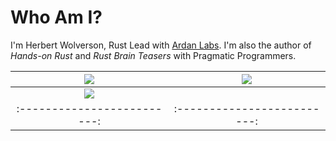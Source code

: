# Who Am I?

I'm Herbert Wolverson, Rust Lead with [Ardan Labs](https://www.ardanlabs.com/). I'm also the author of *Hands-on Rust* and *Rust Brain Teasers* with Pragmatic Programmers.



![](/Hands-on%20Rust.png) | ![](/Rust-Brain-Teasers.png)
:-------------------------:|:-------------------------:
![](/advanced-hands-on-rust.png) | 
:-------------------------:|:-------------------------:

